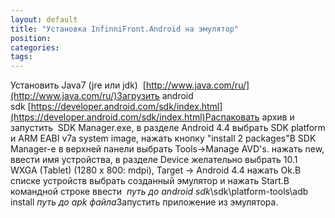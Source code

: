 ```yaml
---
layout: default
title: "Установка InfinniFront.Android на эмулятор"
position: 
categories: 
tags: 
---
```


Установить Java7 (jre или jdk)  [http://www.java.com/ru/](http://www.java.com/ru/)Загрузить android sdk [https://developer.android.com/sdk/index.html](https://developer.android.com/sdk/index.html)Распаковать архив и запустить  SDK Manager.exe, в разделе Android 4.4 выбрать SDK platform и ARM EABI v7a system image, нажать кнопку "install 2 packages"В SDK Manager-e в верхней панели выбрать Tools->Manage AVD's. нажать new, ввести имя устройства, в разделе Device желательно выбрать 10.1 WXGA (Tablet) (1280 x 800: mdpi), Target -> Android 4.4 нажать Ok.В списке устройств выбрать созданный эмулятор и нажать Start.В командной строке ввести  *путь до android sdk*\sdk\platform-tools\adb install *путь до apk файла*Запустить приложение из эмулятора.  
 

